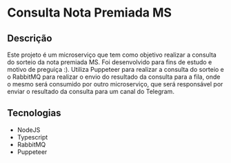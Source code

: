 # Consulta Nota Premiada MS

## Descrição

Este projeto é um microserviço que tem como objetivo realizar a consulta do sorteio da nota premiada MS.
Foi desenvolvido para fins de estudo e motivo de preguiça :).
Utiliza Puppeteer para realizar a consulta do sorteio e o RabbitMQ para realizar o envio do resultado da consulta para a fila,
onde o mesmo será consumido por outro microserviço, que será responsável por enviar o resultado da consulta para um canal do Telegram.

## Tecnologias

-   NodeJS
-   Typescript
-   RabbitMQ
-   Puppeteer
